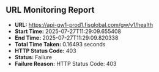 ## URL Monitoring Report

- **URL:** https://api-gw1-prod1.fisglobal.com/gw/v1/health
- **Start Time:** 2025-07-27T11:29:09.655408
- **End Time:** 2025-07-27T11:29:09.820338
- **Total Time Taken:** 0.16493 seconds
- **HTTP Status Code:** 403
- **Status:** Failure
- **Failure Reason:** HTTP Status Code: 403
